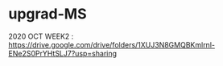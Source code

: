 # upgrad-MS


2020 OCT WEEK2 : https://drive.google.com/drive/folders/1XUJ3N8GMQBKmlrnl-ENe2S0PrYHtSLJ7?usp=sharing
